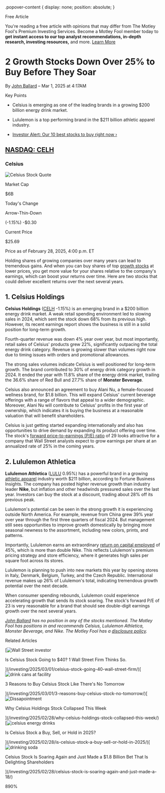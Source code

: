 .popover-content { display: none; position: absolute; }

Free Article[](#)

You're reading a free article with opinions that may differ from The Motley Fool's Premium Investing Services. Become a Motley Fool member today to **get instant access to our top analyst recommendations, in-depth research, investing resources,** and more. [Learn More](https://www.fool.com/mms/mark/op-free-tbox-art)

2 Growth Stocks Down Over 25% to Buy Before They Soar
=====================================================

By [John Ballard](/author/16707/) – Mar 1, 2025 at 4:17AM

Key Points

*   Celsius is emerging as one of the leading brands in a growing $200 billion energy drink market.
    
*   Lululemon is a top performing brand in the $211 billion athletic apparel industry.
    
*   [Investor Alert: Our 10 best stocks to buy right now ›](https://www.fool.com/mms/mark/e-sa-nonbbn-kp?aid=10969&source=isaedikp0000035)
    

[NASDAQ: CELH](/quote/nasdaq/celh/)
-----------------------------------

### Celsius

![Celsius Stock Quote](https://g.foolcdn.com/art/companylogos/mark/CELH.png)

Market Cap

$6B

Today's Change

Arrow-Thin-Down

(-1.15%) -$0.30

Current Price

$25.69

Price as of February 28, 2025, 4:00 p.m. ET

Holding shares of growing companies over many years can lead to tremendous gains. And when you can buy shares of top [growth stocks](https://www.fool.com/investing/stock-market/types-of-stocks/growth-stocks/) at lower prices, you get more value for your shares relative to the company's earnings, which can boost your returns over time. Here are two stocks that could deliver excellent returns over the next several years.

1\. Celsius Holdings
--------------------

**Celsius Holdings** ([CELH](/quote/nasdaq/celh/) -1.15%) is an emerging brand in a $200 billion energy drink market. A weak retail spending environment led to slowing sales in 2024, which sent the stock down 68% from its previous high. However, its recent earnings report shows the business is still in a solid position for long-term growth.

Fourth-quarter revenue was down 4% year over year, but most importantly, retail sales of Celsius' products grew 22%, significantly outpacing the total energy drink category. Revenue is growing slower than volumes right now due to timing issues with orders and promotional allowances.

The strong sales volumes indicate Celsius is well positioned for long-term growth. The brand contributed to 30% of energy drink category growth in 2024. It ended the year with 11.8% share of the energy drink market, trailing the 36.6% share of Red Bull and 27.7% share of **Monster Beverage**.

Celsius also announced an agreement to buy Alani Nu, a female-focused wellness brand, for $1.8 billion. This will expand Celsius' current beverage offerings with a range of flavors that appeal to a wider demographic. Moreover, Alani Nu will contribute to Celsius' profits in the first year of ownership, which indicates it is buying the business at a reasonable valuation that will benefit shareholders.

Celsius is just getting started expanding internationally and also has opportunities to drive demand by expanding its product offering over time. The stock's [forward price-to-earnings (P/E) ratio](https://www.fool.com/terms/f/forward-pe/) of 29 looks attractive for a company that Wall Street analysts expect to grow earnings per share at an annualized rate of 25% in the coming years.

2\. Lululemon Athletica
-----------------------

**Lululemon Athletica** ([LULU](/quote/nasdaq/lulu/) 0.95%) has a powerful brand in a growing [athletic apparel](https://www.fool.com/investing/stock-market/market-sectors/consumer-discretionary/apparel-stocks/) industry worth $211 billion, according to Fortune Business Insights. The company has posted higher revenue growth than industry leader **Nike**, but inflation and other headwinds pressured sales over the last year. Investors can buy the stock at a discount, trading about 28% off its previous peak.

Lululemon's potential can be seen in the strong growth it is experiencing outside North America. For example, revenue from China grew 39% year over year through the first three quarters of fiscal 2024. But management still sees opportunities to improve growth domestically by bringing more seasonal newness to the assortment, including new colors, prints, and patterns.

Importantly, Lululemon earns an extraordinary [return on capital employed](https://www.fool.com/terms/r/return-on-capital-employed/) of 45%, which is more than double Nike. This reflects Lululemon's premium pricing strategy and store efficiency, where it generates high sales per square foot across its stores.

Lululemon is planning to push into new markets this year by opening stores in Italy, Denmark, Belgium, Turkey, and the Czech Republic. International revenue makes up 26% of Lululemon's total, indicating tremendous growth potential over the next decade.

When consumer spending rebounds, Lululemon could experience accelerating growth that sends its stock soaring. The stock's forward P/E of 23 is very reasonable for a brand that should see double-digit earnings growth over the next several years.

_[John Ballard](https://www.fool.com/author/16707/) has no position in any of the stocks mentioned. The Motley Fool has positions in and recommends Celsius, Lululemon Athletica, Monster Beverage, and Nike. The Motley Fool has a [disclosure policy](https://www.fool.com/legal/fool-disclosure-policy/)._

Related Articles

[![Wall Street investor](https://g.foolcdn.com/image/?url=https%3A%2F%2Fg.foolcdn.com%2Feditorial%2Fimages%2F809080%2Fwall-street-investor.jpg&op=resize&w=92&h=52)

Is Celsius Stock Going to $40? 1 Wall Street Firm Thinks So.

](/investing/2025/03/01/celsius-stock-going-40-wall-street-firm/)[![drink cans at facility](https://g.foolcdn.com/image/?url=https%3A%2F%2Fg.foolcdn.com%2Feditorial%2Fimages%2F808810%2Fdrink-cans-at-facility.jpg&op=resize&w=92&h=52)

3 Reasons to Buy Celsius Stock Like There's No Tomorrow

](/investing/2025/03/01/3-reasons-buy-celsius-stock-no-tomorrow/)[![Dissapointment](https://g.foolcdn.com/image/?url=https%3A%2F%2Fg.foolcdn.com%2Feditorial%2Fimages%2F809530%2Fdissapointment.jpg&op=resize&w=92&h=52)

Why Celsius Holdings Stock Collapsed This Week

](/investing/2025/02/28/why-celsius-holdings-stock-collapsed-this-week/)[![celsius energy drinks](https://g.foolcdn.com/image/?url=https%3A%2F%2Fg.foolcdn.com%2Feditorial%2Fimages%2F808831%2Fcelsius-energy-drinks.jpeg&op=resize&w=92&h=52)

Is Celsius Stock a Buy, Sell, or Hold in 2025?

](/investing/2025/02/28/is-celsius-stock-a-buy-sell-or-hold-in-2025/)[![drinking soda](https://g.foolcdn.com/image/?url=https%3A%2F%2Fg.foolcdn.com%2Feditorial%2Fimages%2F808886%2Fdrinking-soda.jpg&op=resize&w=92&h=52)

Celsius Stock Is Soaring Again and Just Made a $1.8 Billion Bet That Is Delighting Shareholders

](/investing/2025/02/28/celsius-stock-is-soaring-again-and-just-made-a-18/)

890%